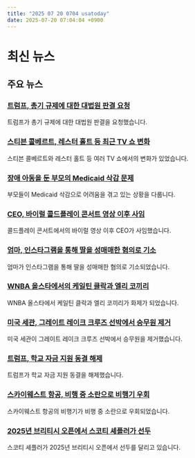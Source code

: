```yaml
---
title: "2025 07 20 0704 usatoday"
date: 2025-07-20 07:04:04 +0900
---
```


# 최신 뉴스

## 주요 뉴스
### [트럼프, 총기 규제에 대한 대법원 판결 요청](https://www.usatoday.com/story/news/politics/2025/07/19/trump-supreme-court-gun-regulations/85243201007/)
 트럼프가 총기 규제에 대한 대법원 판결을 요청했습니다.

### [스티븐 콜베르트, 레스터 홀트 등 최근 TV 쇼 변화](https://www.usatoday.com/story/entertainment/tv/2025/07/19/tv-show-news-host-departures/85285173007/)
 스티븐 콜베르트와 레스터 홀트 등 여러 TV 쇼에서의 변화가 있었습니다.

### [장애 아동을 둔 부모의 Medicaid 삭감 문제](https://www.usatoday.com/story/news/politics/2025/07/19/caregiving-parents-disabled-kids-medicaid-cuts/84028418007/)
 부모들이 Medicaid 삭감으로 어려움을 겪고 있는 상황을 다룹니다.

### [CEO, 바이럴 콜드플레이 콘서트 영상 이후 사임](https://www.usatoday.com/story/news/nation/2025/07/19/astronomer-ceo-resigns-viral-coldplay-kiss-cam-video/85292157007/)
 콜드플레이 콘서트에서의 바이럴 영상 이후 CEO가 사임했습니다.

### [엄마, 인스타그램을 통해 딸을 성매매한 혐의로 기소](https://www.usatoday.com/story/news/crime/2025/07/19/mother-accused-sex-trafficking-infant-daughter-indiana/85290583007/)
 엄마가 인스타그램을 통해 딸을 성매매한 혐의로 기소되었습니다.

### [WNBA 올스타에서의 케일틴 클락과 엘리 코끼리](https://www.usatoday.com/story/sports/wnba/allstar/2025/07/19/caitlin-clark-ellie-the-elephant-wnba-all-star/85292584007/)
 WNBA 올스타에서 케일틴 클락과 엘리 코끼리가 화제가 되었습니다.

### [미국 세관, 그레이트 레이크 크루즈 선박에서 승무원 제거](https://www.usatoday.com/story/travel/cruises/2025/07/18/customs-removes-crew-great-lakes-cruise-ships/85277919007/)
 미국 세관이 그레이트 레이크 크루즈 선박에서 승무원을 제거했습니다.

### [트럼프, 학교 자금 지원 동결 해제](https://www.usatoday.com/story/news/politics/2025/07/18/trump-funding-freeze-after-school-summer-programs/85280057007/)
 트럼프가 학교 자금 지원 동결을 해제했습니다.

### [스카이웨스트 항공, 비행 중 소란으로 비행기 우회](https://www.usatoday.com/story/travel/airline-news/2025/07/18/skywest-airlines-flight-diverted-passenger-arrested/85270088007/)
 스카이웨스트 항공의 비행기가 비행 중 소란으로 우회되었습니다.

### [2025년 브리티시 오픈에서 스코티 셰플러가 선두](https://www.usatoday.com/story/sports/golf/majors/british-open/2025/07/19/british-open-2025-saturday-scores-scottie-scheffler-leads/85292774007/)
 스코티 셰플러가 2025년 브리티시 오픈에서 선두를 달리고 있습니다.